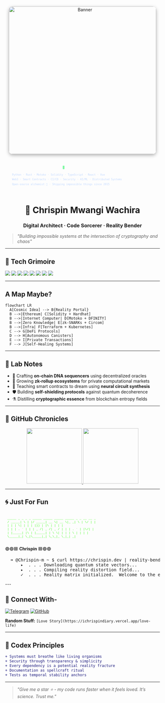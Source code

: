 <p align="center">
  <img 
    alt="Banner" 
    src="https://github.com/Chrispin-m/ichrispindiary/blob/main/Register%20-%20Login.gif" 
    width="480" 
    style="border-radius:12px; box-shadow: 0 4px 12px rgba(0,0,0,0.3);" 
  />
</p>


<svg xmlns="http://www.w3.org/2000/svg" width="720" height="160" viewBox="0 0 720 160" role="img" aria-label="Cosmic terminal banner">
  <!-- Terminal header -->
  <text x="32" y="48" font-family="'SF Mono','Fira Code',monospace" 
        font-weight="700" font-size="18" fill="url(#textGrad)">
    ➜ @chrispin-m ~
  </text>
  
  <!-- Pulsing cursor -->
  <rect x="268" y="34" width="8" height="16" rx="2" fill="#7ef9a2"/>
  
  <!-- Tech stack -->
  <text x="32" y="80" font-family="'Fira Code',monospace" font-size="12" fill="#c0d7ff">
    Python · Rust · Motoko · Solidity · TypeScript · React · Vue
  </text>
  <text x="32" y="102" font-family="'Fira Code',monospace" font-size="12" fill="#c0d7ff">
    Web3 · Smart Contracts · CI/CD · Security · AI/ML · Distributed Systems
  </text>
  <text x="32" y="124" font-family="'Fira Code',monospace" font-size="12" fill="#c0d7ff">
    Open-source alchemist 🔮 · Shipping impossible things since 2015
  </text>
  
  <!-- Etherial glow line -->
  <rect width="100%" height="4" fill="url(#textGrad)" opacity="0.1"/>
</svg>

<h1 align="center">🌌 Chrispin Mwangi Wachira</h1>
<h3 align="center">Digital Architect · Code Sorcerer · Reality Bender</h3>

> *"Building impossible systems at the intersection of cryptography and chaos"*

---

## 🔮 Tech Grimoire

![](https://img.shields.io/badge/Python-364A9E?style=for-the-badge&logo=python&logoColor=white)
![](https://img.shields.io/badge/Rust-000000?style=for-the-badge&logo=rust&logoColor=white)
![](https://img.shields.io/badge/Motoko-7E57C2?style=for-the-badge&logo=internet-computer&logoColor=white)
![](https://img.shields.io/badge/Solidity-363636?style=for-the-badge&logo=ethereum&logoColor=white)
![](https://img.shields.io/badge/TypeScript-007ACC?style=for-the-badge&logo=typescript&logoColor=white)
![](https://img.shields.io/badge/React-61DAFB?style=for-the-badge&logo=react&logoColor=000)
![](https://img.shields.io/badge/Kubernetes-326CE5?style=for-the-badge&logo=kubernetes&logoColor=white)
![](https://img.shields.io/badge/Web3-F16822?style=for-the-badge&logo=web3.js&logoColor=white)

---

## A Map Maybe?

```mermaid
flowchart LR
  A[Cosmic Idea] --> B{Reality Portal}
  B -->|Ethereum| C[Solidity + Hardhat]
  B -->|Internet Computer| D[Motoko + DFINITY]
  B -->|Zero Knowledge| E[zk-SNARKs + Circom]
  B -->|Infra| F[Terraform + Kubernetes]
  C --> G[DeFi Protocols]
  D --> H[Autonomous Canisters]
  E --> I[Private Transactions]
  F --> J[Self-Healing Systems]
```

---

## 🧪 Lab Notes

- 🔭 Crafting **on-chain DNA sequencers** using decentralized oracles
- 🌱 Growing **zk-rollup ecosystems** for private computational markets
- 🧠 Teaching smart contracts to dream using **neural circuit synthesis**
- 🛡️ Building **self-shielding protocols** against quantum decoherence
- ⚗️ Distilling **cryptographic essence** from blockchain entropy fields

---

## 📜 GitHub Chronicles

<!-- GitHub stats with ethereal theme -->
<p align="center">
  <a href="https://github.com/Chrispin-m">
    <img height="180em" src="https://github-readme-stats.vercel.app/api?username=Chrispin-m&show_icons=true&theme=radical&count_private=true&bg_color=0d1117&border_color=7e57c2&title_color=7ef9a2&icon_color=7ad8ff"/>
    <img height="180em" src="https://github-readme-streak-stats.herokuapp.com/?user=Chrispin-m&theme=dark&background=0d1117&ring=7e57c2&fire=7ef9a2&currStreakLabel=7ad8ff&date_format=%5BY%5D"/>
  </a>
</p>

---

## 🌀 Just For Fun
<p align="center">
  <img alt="CHRISPIN" src="data:image/svg+xml;utf8,%3Csvg%20xmlns%3D%22http%3A%2F%2Fwww.w3.org%2F2000%2Fsvg%22%20width%3D%22720%22%20height%3D%22140%22%20viewBox%3D%220%200%20720%20140%22%3E%0A%20%20%3Crect%20width%3D%22100%25%22%20height%3D%22100%25%22%20fill%3D%22transparent%22%2F%3E%0A%20%20%3Ctext%20x%3D%2210%22%20y%3D%2220%22%20font-family%3D%22Fira%20Code%2C%20'Courier%20New'%2C%20monospace%22%20font-size%3D%2214%22%20fill%3D%22%2339FF14%22%3E%0A%20%20%20%20%3Ctspan%20x%3D%2210%22%20dy%3D%221.2em%22%3E%20%20_____%20_%20%20_%20%20_%20_%20%20%20_____%20_____%20%20_____%20%20_____%20_%20%20_%20__%20%20__%20_%20%3C%2Ftspan%3E%0A%20%20%20%20%3Ctspan%20x%3D%2210%22%20dy%3D%221.2em%22%3E%20%2F%20_____%7C%20%5C%20%7C%20%7C%2F%20_____%7C%20%20__%20%5C%7C%20%20__%20%5C%7C_%20%20%20_%7C%20%20%5C%20%7C%20%20%20%5C%2F%20%20%7C%20%7C%3C%2Ftspan%3E%0A%20%20%20%20%3Ctspan%20x%3D%2210%22%20dy%3D%221.2em%22%3E%7C%20%7C%20%20%20%20%7C%20%20%5C%7C%20%7C%20%7C%20%20%20%7C%20%7C%29%29%20%7C%20%7C%5C%20%20%7C%20%7C%20%20%7C%20%7C%3C%2Ftspan%3E%0A%20%20%20%20%3Ctspan%20x%3D%2210%22%20dy%3D%221.2em%22%3E%7C%20%7C%20%20%20%20%7C%20.%20%60%20%7C%20%7C%20%20%20%20%7C%20_%20%20%2F%7C%20%20_%20%20%2F%7C%20%20_%20%20%2F%20%20%20%7C%20%7C%20%7C%20.%20%60%20%7C%20%7C%5C%2F%7C%20%7C%20%3C%2Ftspan%3E%0A%20%20%20%20%3Ctspan%20x%3D%2210%22%20dy%3D%221.2em%22%3E%7C%20%7C_____%7C%20%7C%5C%20%20%7C%20%7C_____%7C%20%7C%20%5C%20%5C%7C%20%7C%20%7C%20%7C%20%20%5C%20%7C%20%7C%20%7C%20%20%7C%3C%2Ftspan%3E%0A%20%20%20%20%3Ctspan%20x%3D%2210%22%20dy%3D%221.2em%22%3E%20%5C_____%7C_%7C%20%5C_%7C%5C_____%7C_%7C%20%20%5C_%5C_%7C_%20%20%5C_%7C_%7C%20%20_%7C%20%3C%2Ftspan%3E%0A%20%20%3C%2Ftext%3E%0A%3C%2Fsvg%3E" width="680"/>
</p>

<p align="center">

🟣🟢🟦  <strong>Chrispin</strong>  🟦🟢🟣

<pre style="font-family:monospace">
  ➜ @Chrispin-m ~ $ curl https://chrispin.dev | reality-bend --ethereal
      ▸  . . . Downloading quantum state vectors...
      ▸  . . . Compiling reality distortion field...
      ✓  . . . Reality matrix initialized.  Welcome to the ether.
</pre>

</p>
---

## 🌌 Connect With-

[![Telegram](https://img.shields.io/badge/Telegram-2CA5E0?style=for-the-badge&logo=telegram&logoColor=white)](https://t.me/Cspiny)
[![GitHub](https://img.shields.io/badge/GitHub-100000?style=for-the-badge&logo=github&logoColor=white)](https://github.com/Chrispin-m)

**Random Stuff:** `[Love Story](https://ichrispindiary.vercel.app/love-life)`

---

## 🧬 Codex Principles

```diff
+ Systems must breathe like living organisms
+ Security through transparency & simplicity
+ Every dependency is a potential reality fracture
+ Documentation as spellcraft ritual
+ Tests as temporal stability anchors
```

---

> *"Give me a star ⭐ - my code runs faster when it feels loved. It’s science. Trust me."*
```

